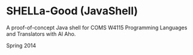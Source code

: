 SHELLa-Good (JavaShell)
===========

A proof-of-concept Java shell for COMS W4115 Programming Languages and
Translators with Al Aho.

Spring 2014
